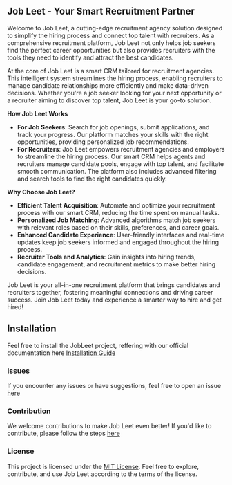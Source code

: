 ## Job Leet - Your Smart Recruitment Partner

Welcome to Job Leet, a cutting-edge recruitment agency solution designed to simplify the hiring process and connect top talent with recruiters. As a comprehensive recruitment platform, Job Leet not only helps job seekers find the perfect career opportunities but also provides recruiters with the tools they need to identify and attract the best candidates.

At the core of Job Leet is a smart CRM tailored for recruitment agencies. This intelligent system streamlines the hiring process, enabling recruiters to manage candidate relationships more efficiently and make data-driven decisions. Whether you're a job seeker looking for your next opportunity or a recruiter aiming to discover top talent, Job Leet is your go-to solution.

**How Job Leet Works**

- **For Job Seekers**: Search for job openings, submit applications, and track your progress. Our platform matches your skills with the right opportunities, providing personalized job recommendations.
- **For Recruiters**: Job Leet empowers recruitment agencies and employers to streamline the hiring process. Our smart CRM helps agents and recruiters manage candidate pools, engage with top talent, and facilitate smooth communication. The platform also includes advanced filtering and search tools to find the right candidates quickly.

**Why Choose Job Leet?**

- **Efficient Talent Acquisition**: Automate and optimize your recruitment process with our smart CRM, reducing the time spent on manual tasks.
- **Personalized Job Matching**: Advanced algorithms match job seekers with relevant roles based on their skills, preferences, and career goals.
- **Enhanced Candidate Experience**: User-friendly interfaces and real-time updates keep job seekers informed and engaged throughout the hiring process.
- **Recruiter Tools and Analytics**: Gain insights into hiring trends, candidate engagement, and recruitment metrics to make better hiring decisions.

Job Leet is your all-in-one recruitment platform that brings candidates and recruiters together, fostering meaningful connections and driving career success. Join Job Leet today and experience a smarter way to hire and get hired!

## Installation
Feel free to install the JobLeet project, reffering with our official documentation here
[Installation Guide](https://jobleet-documentation.vercel.app/docs/guides/introduction)

### Issues
If you encounter any issues or have suggestions, feel free to open an issue [here](https://github.com/nixhantb/Job-Leet-core-api/issues)

### Contribution
We welcome contributions to make Job Leet even better! If you'd like to contribute, please follow the steps [here](CONTRIBUTION.md) 

### License
This project is licensed under the [MIT License](LICENSE). Feel free to explore, contribute, and use Job Leet according to the terms of the license.
